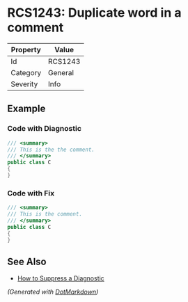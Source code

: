 # RCS1243: Duplicate word in a comment

| Property | Value   |
| -------- | ------- |
| Id       | RCS1243 |
| Category | General |
| Severity | Info    |

## Example

### Code with Diagnostic

```csharp
/// <summary>
/// This is the the comment.
/// </summary>
public class C
{
}
```

### Code with Fix

```csharp
/// <summary>
/// This is the comment.
/// </summary>
public class C
{
}
```

## See Also

* [How to Suppress a Diagnostic](../HowToConfigureAnalyzers.md#how-to-suppress-a-diagnostic)


*\(Generated with [DotMarkdown](http://github.com/JosefPihrt/DotMarkdown)\)*
